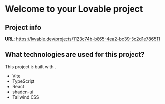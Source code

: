 # Welcome to your Lovable project

## Project info

**URL**: https://lovable.dev/projects/1123c74b-b865-4ea2-bc39-3c2d1e786511

## What technologies are used for this project?

This project is built with .

- Vite
- TypeScript
- React
- shadcn-ui
- Tailwind CSS
